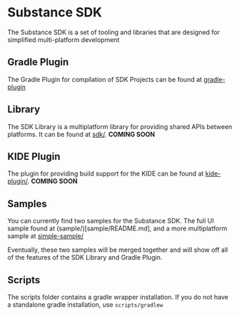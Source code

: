 # Substance SDK
The Substance SDK is a set of tooling and libraries that are designed for simplified multi-platform development

## Gradle Plugin
The Gradle Plugin for compilation of SDK Projects can be found at [gradle-plugin](gradle-plugin/README.md)

## Library
The SDK Library is a multiplatform library for providing shared APIs between platforms. It can be found at [sdk/](sdk/README.md). **COMING SOON**

## KIDE Plugin
The plugin for providing build support for the KIDE can be found at [kide-plugin/](kide-plugin/README.md). **COMING SOON**

## Samples
You can currently find two samples for the Substance SDK. The full UI sample found at (sample/)[sample/README.md], and a more multiplatform sample at [simple-sample/](simple-sample/README.md)

Eventually, these two samples will be merged together and will show off all of the features of the SDK Library and Gradle Plugin.

## Scripts
The scripts folder contains a gradle wrapper installation. If you do not have a standalone gradle installation, use `scripts/gradlew`
